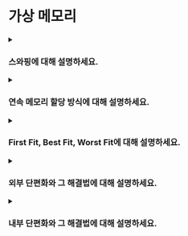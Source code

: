 # 가상 메모리

<details>  
<summary><h3>스와핑에 대해 설명하세요.</h3></summary>

</details>

<details>  
<summary><h3>연속 메모리 할당 방식에 대해 설명하세요.</h3></summary>

</details>

<details>  
<summary><h3>First Fit, Best Fit, Worst Fit에 대해 설명하세요.</h3></summary>

</details>

<details>  
<summary><h3>외부 단편화와 그 해결법에 대해 설명하세요.</h3></summary>

</details>

<details>  
<summary><h3>내부 단편화와 그 해결법에 대해 설명하세요.</h3></summary>

</details>